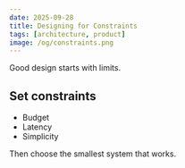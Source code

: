```yaml
---
date: 2025-09-28
title: Designing for Constraints
tags: [architecture, product]
image: /og/constraints.png
---
```


Good design starts with limits.

## Set constraints
- Budget
- Latency
- Simplicity

Then choose the smallest system that works.


